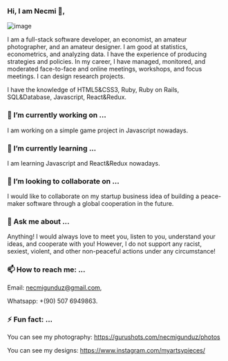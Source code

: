 ### Hi, I am Necmi :wave:,
![image](https://user-images.githubusercontent.com/61701101/101888289-fd99de80-3bae-11eb-81b4-fa789a4f63a4.png)

I am a full-stack software developer, an economist, an amateur photographer, and an amateur designer. I am good at statistics, econometrics, and analyzing data. I have the experience of producing strategies and policies. In my career, I have managed, monitored, and moderated face-to-face and online meetings, workshops, and focus meetings. I can design research projects.

I have the knowledge of HTML5&CSS3, Ruby, Ruby on Rails, SQL&Database, Javascript, React&Redux.

### 🔭 I’m currently working on ...
I am working on a simple game project in Javascript nowadays. 

### 🌱 I’m currently learning ...
I am learning Javascript and React&Redux nowadays. 

### 👯 I’m looking to collaborate on ...
I would like to collaborate on my startup business idea of building a peace-maker software through a global cooperation in the future.

### 💬 Ask me about ...
Anything! I would always love to meet you, listen to you, understand your ideas, and cooperate with you! However, I do not support any racist, sexiest, violent, and other non-peaceful actions under any circumstance!

### 📫 How to reach me: ...
Email: necmigunduz@gmail.com, 

Whatsapp: +(90) 507 6949863.

### ⚡ Fun fact: ...
You can see my photography: https://gurushots.com/necmigunduz/photos

You can see my designs: https://www.instagram.com/myartsypieces/